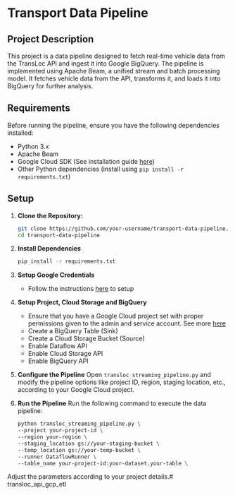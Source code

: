 # Transport Data Pipeline

## Project Description

This project is a data pipeline designed to fetch real-time vehicle data from the TransLoc API and ingest it into Google BigQuery. The pipeline is implemented using Apache Beam, a unified stream and batch processing model. It fetches vehicle data from the API, transforms it, and loads it into BigQuery for further analysis.

## Requirements

Before running the pipeline, ensure you have the following dependencies installed:

- Python 3.x
- Apache Beam
- Google Cloud SDK (See installation guide [here](https://cloud.google.com/sdk/docs/install-sdk))
- Other Python dependencies (install using `pip install -r requirements.txt`)

## Setup

1. **Clone the Repository:**
   ```bash
   git clone https://github.com/your-username/transport-data-pipeline.git
   cd transport-data-pipeline
   ```
2. **Install Dependencies**
   ```bash
   pip install -r requirements.txt

3. **Setup Google Credentials**
    - Follow the instructions [here](https://cloud.google.com/docs/authentication/getting-started) to setup

4. **Setup Project, Cloud Storage and BigQuery**
    - Ensure that you have a Google Cloud project set with proper permissions given to the admin and service account. See more [here](https://cloud.google.com/docs)
    - Create a BigQuery Table (Sink)
    - Create a Cloud Storage Bucket (Source)
    - Enable Dataflow API
    - Enable Cloud Storage API
    - Enable BigQuery API

5. **Configure the Pipeline**
    Open `transloc_streaming_pipeline.py` and modify the pipeline options like project ID, region, staging location, etc., according to your Google Cloud project.

6. **Run the Pipeline**
    Run the following command to execute the data pipeline:
    ```bash
    python transloc_streaming_pipeline.py \
    --project your-project-id \
    --region your-region \
    --staging_location gs://your-staging-bucket \
    --temp_location gs://your-temp-bucket \
    --runner DataflowRunner \
    --table_name your-project-id:your-dataset.your-table \

Adjust the parameters according to your project details.# transloc_api_gcp_etl